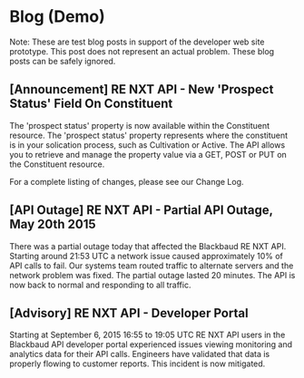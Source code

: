 # Blog (Demo)

Note:  These are test blog posts in support of the developer web site prototype.  This post does not represent an actual problem.  These blog posts can be safely ignored.  

## [Announcement] RE NXT API - New 'Prospect Status' Field On Constituent

The 'prospect status' property is now available within the Constituent resource.  The 'prospect status' property represents where the constituent is in your solication process, such as Cultivation or Active.  The API allows you to retrieve and manage the property value via a GET, POST or PUT on the Constituent resource.  

For a complete listing of changes, please see our Change Log.

## [API Outage] RE NXT API - Partial API Outage, May 20th 2015

There was a partial outage today that affected the Blackbaud RE NXT API.  Starting around 21:53 UTC a network issue caused approximately 10% of API calls to fail. Our systems team routed traffic to alternate servers and the network problem was fixed. The partial outage lasted 20 minutes.  The API is now back to normal and responding to all traffic.

## [Advisory] RE NXT API - Developer Portal ##

Starting at September 6, 2015 16:55 to 19:05 UTC RE NXT API users in the Blackbaud API developer portal experienced issues viewing monitoring and analytics data for their API calls. Engineers have validated that data is properly flowing to customer reports. This incident is now mitigated.
  